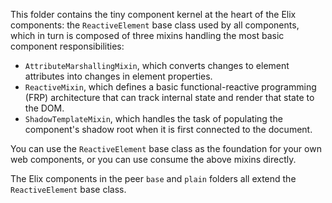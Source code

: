 This folder contains the tiny component kernel at the heart of the Elix components: the `ReactiveElement` base class used by all components, which in turn is composed of three mixins handling the most basic component responsibilities:

- `AttributeMarshallingMixin`, which converts changes to element attributes into changes in element properties.
- `ReactiveMixin`, which defines a basic functional-reactive programming (FRP) architecture that can track internal state and render that state to the DOM.
- `ShadowTemplateMixin`, which handles the task of populating the component's shadow root when it is first connected to the document.

You can use the `ReactiveElement` base class as the foundation for your own web components, or you can use consume the above mixins directly.

The Elix components in the peer `base` and `plain` folders all extend the `ReactiveElement` base class.
